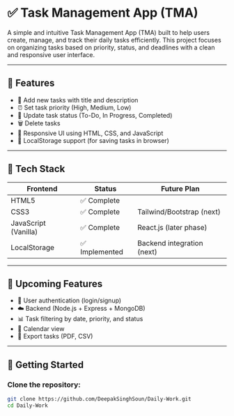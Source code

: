# ✅ Task Management App (TMA)

A simple and intuitive Task Management App (TMA) built to help users create, manage, and track their daily tasks efficiently. This project focuses on organizing tasks based on priority, status, and deadlines with a clean and responsive user interface.

---

## 📌 Features

- 📝 Add new tasks with title and description  
- ⏰ Set task priority (High, Medium, Low)  
- 🔁 Update task status (To-Do, In Progress, Completed)  
- 🗑 Delete tasks  
- 🎨 Responsive UI using HTML, CSS, and JavaScript  
- 💾 LocalStorage support (for saving tasks in browser)  

---

## 🧱 Tech Stack

| Frontend        | Status        | Future Plan                |
|----------------|---------------|----------------------------|
| HTML5           | ✅ Complete    |                            |
| CSS3            | ✅ Complete    | Tailwind/Bootstrap (next)  |
| JavaScript (Vanilla) | ✅ Complete | React.js (later phase)     |
| LocalStorage    | ✅ Implemented | Backend integration (next) |

---

## 🎯 Upcoming Features

- 🔐 User authentication (login/signup)  
- ☁️ Backend (Node.js + Express + MongoDB)  
- 📊 Task filtering by date, priority, and status  
- 📅 Calendar view  
- 📁 Export tasks (PDF, CSV)  

---

## 🚀 Getting Started

### Clone the repository:

```bash
git clone https://github.com/DeepakSinghSoun/Daily-Work.git
cd Daily-Work
